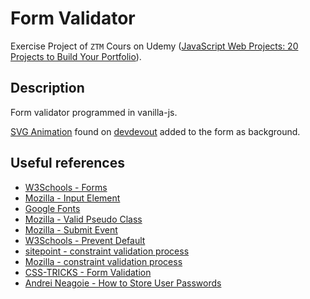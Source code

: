 # Form Validator

Exercise Project of `ZTM` Cours on Udemy ([JavaScript Web Projects: 20 Projects to Build Your Portfolio](https://www.udemy.com/course/javascript-web-projects-to-build-your-portfolio-resume)).

## Description

Form validator programmed in vanilla-js.

[SVG Animation](https://codepen.io/ksenia-k/pen/jXbWaJ) found on [devdevout](https://devdevout.com/css/css-animated-backgrounds) added to the form as background.

## Useful references

- [W3Schools - Forms](https://www.w3schools.com/html/html_forms.asp)
- [Mozilla - Input Element](https://developer.mozilla.org/en-US/docs/Web/HTML/Element/input)
- [Google Fonts](https://fonts.google.com/)
- [Mozilla - Valid Pseudo Class](https://developer.mozilla.org/en-US/docs/Web/CSS/:valid)
- [Mozilla - Submit Event](https://developer.mozilla.org/en-US/docs/Web/API/HTMLFormElement/submit_event)
- [W3Schools - Prevent Default](https://www.w3schools.com/jsref/event_preventdefault.asp)
- [sitepoint - constraint validation process](https://www.sitepoint.com/html-forms-constraint-validation-complete-guide/)
- [Mozilla - constraint validation process](https://developer.mozilla.org/en-US/docs/Web/HTML/Constraint_validation)
- [CSS-TRICKS - Form Validation](https://css-tricks.com/form-validation-part-1-constraint-validation-html/)
- [Andrei Neagoie - How to Store User Passwords](https://rangle.io/blog/how-to-store-user-passwords-and-overcome-security-threats-in-2017)